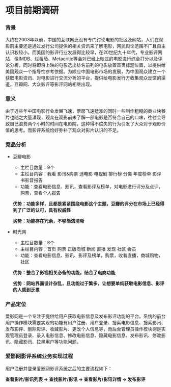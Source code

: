 # 项目前期调研

### 背景

大约在2003年以前，中国的互联网还没有专门讨论电影的社区及网站，人们在观影前主要还是通过发行公司提供的相关资讯来了解电影，网民舆论范围不广且自主认识权较小。而美国的影评行业发展得比较早，在20世纪九十年代，专业影评网站，像IMDB、烂番茄、Metacritic等会对已经上映过的电影进行综合打分以及评论分析，同时将即将上映的电影选出排名前列的电影放置首页标题位置，以提供给美国观众一个指导性参考依据。为顺应中国电影市场的发展，为中国观众建立一个获取电影资讯、对电影进行交流分析的平台，提供给电影发行方收集观众反馈的渠道，豆瓣网、大众影评等影评网站相继出现。

### 意义

由于近些年中国电影行业发展飞速，票房飞速猛涨的同时一些制作粗糙的商业快餐片也随之大量涌现，观众在观影前未了解一部电影是否符合自己的口味，往往会导致自己浪费两个小时的时间在电影院，这种得不偿失的行为引发了大众对于观影价值的思考。而影评系统恰好弥补了观众对影片认识的不足。

### 竞品分析

- 豆瓣电影
  - 主栏目数量：9个
  - 主栏目内容：我看 影讯&购票 选电影 电视剧 排行榜 分类 年度榜单 影评 书影音报告
  - 功能：查看电影信息、影讯，查看影评及榜单，对电影进行评分及点评，购票，查看个人报告

  **优势：功能多样，且都是紧紧围绕电影这个主题，豆瓣的评分在市场上已经得到了广泛的认可，具有权威性**

  **劣势：功能存在冗余，不够简洁清晰**

- 时光网
  - 主栏目数量：8个
  - 主栏目内容：首页 购票 正版商城 新闻 直播 发现 社区 会员
  - 功能：查看电影信息、影讯、影评及榜单，购票，收看直播，商城购物，社区

  **优势：整合了影视相关必备的功能，结合了电商功能**

  **劣势：网站界面设计杂乱，且功能过于繁多，让想要单纯获取电影信息、影评的人感到乏累**

### 产品定位

爱影网是一个专注于提供给用户获取电影信息及发布影评功能的平台。系统的前台用户操作模块需要实现的功能有用户注册、用户登录、搜索电影信息、搜索影讯、发布影评、删除影评、收藏影片、更改个人信息等，而后台管理员操作模块则是实现管理员登录、录入电影信息、修改电影信息、隐藏电影信息、发布影讯、修改影讯、隐藏影讯、拉黑用户等功能问题。

### 爱影网影评系统业务实现过程

用户注册并登录爱影网影评系统之后的主要流程如下：

**查看影片/影讯列表 -> 查找影片/影讯 -> 查看影片/影讯详情 -> 发布影评**
